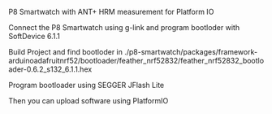 P8 Smartwatch with ANT+ HRM measurement for Platform IO

Connect the P8 Smartwatch using g-link and program bootloder with SoftDevice 6.1.1

Build Project and find bootloder in 
./p8-smartwatch/packages/framework-arduinoadafruitnrf52/bootloader/feather_nrf52832/feather_nrf52832_bootloader-0.6.2_s132_6.1.1.hex

Program bootloader using SEGGER JFlash Lite

Then you can upload software using PlatformIO